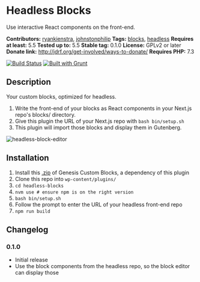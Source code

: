 # Headless Blocks

Use interactive React components on the front-end.

**Contributors:** [ryankienstra](https://profiles.wordpress.org/ryankienstra), [johnstonphilip](https://profiles.wordpress.org/johnstonphilip/)
**Tags:** [blocks](https://wordpress.org/plugins/tags/blocks), [headless](https://wordpress.org/plugins/tags/headless)
**Requires at least:** 5.5
**Tested up to:** 5.5
**Stable tag:** 0.1.0
**License:** GPLv2 or later
**Donate link:** http://jdrf.org/get-involved/ways-to-donate/
**Requires PHP:** 7.3

[![Build Status](https://api.travis-ci.com/kienstra/headless-blocks.svg)](https://travis-ci.org/kienstra/headless-blocks) [![Built with Grunt](https://gruntjs.com/cdn/builtwith.svg)](http://gruntjs.com)

## Description ##

Your custom blocks, optimized for headless.

1. Write the front-end of your blocks as React components in your Next.js repo's blocks/ directory.
1. Give this plugin the URL of your Next.js repo with `bash bin/setup.sh`
1. This plugin will import those blocks and display them in Gutenberg.

![headless-block-editor](https://user-images.githubusercontent.com/4063887/109378623-c4ae0380-7899-11eb-8f47-53eebb33240f.gif)

## Installation ##

1. Install this [.zip](https://github.com/studiopress/genesis-custom-blocks/files/6026023/genesis-custom-blocks.1.1.0.zip) of Genesis Custom Blocks, a dependency of this plugin
1. Clone this repo into `wp-content/plugins/`
1. `cd headless-blocks`
1. `nvm use # ensure npm is on the right version`
1. `bash bin/setup.sh`
1. Follow the prompt to enter the URL of your headless front-end repo
1. `npm run build`

## Changelog ##

### 0.1.0 ###
- Initial release
- Use the block components from the headless repo, so the block editor can display those
